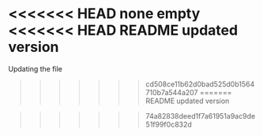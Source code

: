 <<<<<<< HEAD
none empty
<<<<<<< HEAD
README updated version
=======
Updating the file
>>>>>>> cd508ce11b62d0bad525d0b1564710b7a544a207
=======
README updated version

>>>>>>> 74a82838deed1f7a61951a9ac9de51f99f0c832d
